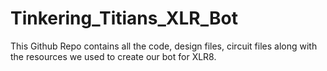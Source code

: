 # Tinkering_Titians_XLR_Bot
This Github Repo contains all the code, design files, circuit files along with the resources we used to create our bot for XLR8.
